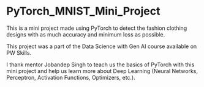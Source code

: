 # PyTorch_MNIST_Mini_Project

This is a mini project made using PyTorch to detect the fashion clothing designs with as much accuracy and minimum loss as possible.

This project was a part of the Data Science with Gen AI course available on PW Skills.

I thank mentor Jobandep Singh to teach us the basics of PyTorch with this mini project and help us learn more about Deep Learning (Neural Networks, Perceptron, Activation Functions, Optimizers, etc.).
